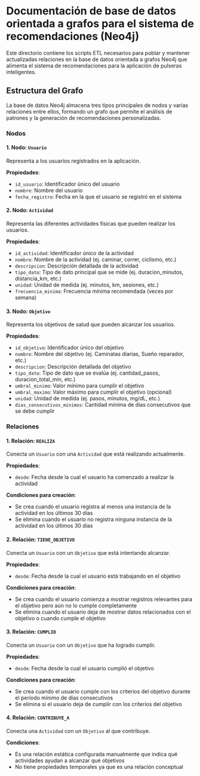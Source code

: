 # Documentación de base de datos orientada a grafos para el sistema de recomendaciones (Neo4j)

Este directorio contiene los scripts ETL necesarios para poblar y mantener actualizadas relaciones en la base de datos orientada a grafos Neo4j que alimenta el sistema de recomendaciones para la aplicación de pulseras inteligentes.

## Estructura del Grafo

La base de datos Neo4j almacena tres tipos principales de nodos y varias relaciones entre ellos, formando un grafo que permite el análisis de patrones y la generación de recomendaciones personalizadas.

### Nodos

#### 1. Nodo: `Usuario`

Representa a los usuarios registrados en la aplicación.

**Propiedades**:
- `id_usuario`: Identificador único del usuario
- `nombre`: Nombre del usuario
- `fecha_registro`: Fecha en la que el usuario se registró en el sistema

#### 2. Nodo: `Actividad`

Representa las diferentes actividades físicas que pueden realizar los usuarios.

**Propiedades**:
- `id_actividad`: Identificador único de la actividad
- `nombre`: Nombre de la actividad (ej. caminar, correr, ciclismo, etc.)
- `descripcion`: Descripción detallada de la actividad
- `tipo_dato`: Tipo de dato principal que se mide (ej. duracion_minutos, distancia_km, etc.)
- `unidad`: Unidad de medida (ej. minutos, km, sesiones, etc.)
- `frecuencia_minima`: Frecuencia mínima recomendada (veces por semana)

#### 3. Nodo: `Objetivo`

Representa los objetivos de salud que pueden alcanzar los usuarios.

**Propiedades**:
- `id_objetivo`: Identificador único del objetivo
- `nombre`: Nombre del objetivo (ej. Caminatas diarias, Sueño reparador, etc.)
- `descripcion`: Descripción detallada del objetivo
- `tipo_dato`: Tipo de dato que se evalúa (ej. cantidad_pasos, duracion_total_min, etc.)
- `umbral_minimo`: Valor mínimo para cumplir el objetivo
- `umbral_maximo`: Valor máximo para cumplir el objetivo (opcional)
- `unidad`: Unidad de medida (ej. pasos, minutos, mg/dL, etc.)
- `dias_consecutivos_minimos`: Cantidad mínima de días consecutivos que se debe cumplir

### Relaciones

#### 1. Relación: `REALIZA`

Conecta un `Usuario` con una `Actividad` que está realizando actualmente.

**Propiedades**:
- `desde`: Fecha desde la cual el usuario ha comenzado a realizar la actividad

**Condiciones para creación**:
- Se crea cuando el usuario registra al menos una instancia de la actividad en los últimos 30 días
- Se elimina cuando el usuario no registra ninguna instancia de la actividad en los últimos 30 días

#### 2. Relación: `TIENE_OBJETIVO`

Conecta un `Usuario` con un `Objetivo` que está intentando alcanzar.

**Propiedades**:
- `desde`: Fecha desde la cual el usuario está trabajando en el objetivo

**Condiciones para creación**:
- Se crea cuando el usuario comienza a mostrar registros relevantes para el objetivo pero aún no lo cumple completamente
- Se elimina cuando el usuario deja de mostrar datos relacionados con el objetivo o cuando cumple el objetivo

#### 3. Relación: `CUMPLIO`

Conecta un `Usuario` con un `Objetivo` que ha logrado cumplir.

**Propiedades**:
- `desde`: Fecha desde la cual el usuario cumplió el objetivo

**Condiciones para creación**:
- Se crea cuando el usuario cumple con los criterios del objetivo durante el período mínimo de días consecutivos
- Se elimina si el usuario deja de cumplir con los criterios del objetivo

#### 4. Relación: `CONTRIBUYE_A`

Conecta una `Actividad` con un `Objetivo` al que contribuye.

**Condiciones**:
- Es una relación estática configurada manualmente que indica qué actividades ayudan a alcanzar qué objetivos
- No tiene propiedades temporales ya que es una relación conceptual



